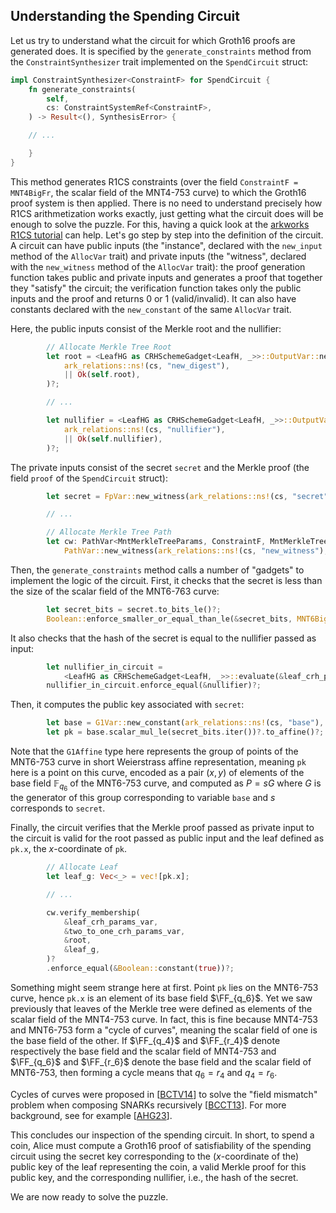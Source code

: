 ## Understanding the Spending Circuit

Let us try to understand what the circuit for which Groth16 proofs are generated does.
It is specified by the `generate_constraints` method from the `ConstraintSynthesizer` trait implemented on the `SpendCircuit` struct:

```rust
impl ConstraintSynthesizer<ConstraintF> for SpendCircuit {
    fn generate_constraints(
        self,
        cs: ConstraintSystemRef<ConstraintF>,
    ) -> Result<(), SynthesisError> {

    // ...

    }
}
```

This method generates R1CS constraints (over the field `ConstraintF = MNT4BigFr`, the scalar field of the MNT4-753 curve) to which the Groth16 proof system is then applied.
There is no need to understand precisely how R1CS arithmetization works exactly, just getting what the circuit does will be enough to solve the puzzle.
For this, having a quick look at the [arkworks R1CS tutorial](https://github.com/arkworks-rs/r1cs-tutorial) can help.
Let's go step by step into the definition of the circuit.
A circuit can have public inputs (the "instance", declared with the `new_input` method of the `AllocVar` trait) and private inputs (the "witness", declared with the `new_witness` method of the `AllocVar` trait): the proof generation function takes public and private inputs and generates a proof that together they "satisfy" the circuit; the verification function takes only the public inputs and the proof and returns 0 or 1 (valid/invalid).
It can also have constants declared with the `new_constant` of the same `AllocVar` trait.

Here, the public inputs consist of the Merkle root and the nullifier:

```rust
        // Allocate Merkle Tree Root
        let root = <LeafHG as CRHSchemeGadget<LeafH, _>>::OutputVar::new_input(
            ark_relations::ns!(cs, "new_digest"),
            || Ok(self.root),
        )?;

        // ...

        let nullifier = <LeafHG as CRHSchemeGadget<LeafH, _>>::OutputVar::new_input(
            ark_relations::ns!(cs, "nullifier"),
            || Ok(self.nullifier),
        )?;
```

The private inputs consist of the secret `secret` and the Merkle proof (the field `proof` of the `SpendCircuit` struct):

```rust
        let secret = FpVar::new_witness(ark_relations::ns!(cs, "secret"), || Ok(self.secret))?;

        // ...

        // Allocate Merkle Tree Path
        let cw: PathVar<MntMerkleTreeParams, ConstraintF, MntMerkleTreeParamsVar> =
            PathVar::new_witness(ark_relations::ns!(cs, "new_witness"), || Ok(&self.proof))?;
```

Then, the `generate_constraints` method calls a number of "gadgets" to implement the logic of the circuit.
First, it checks that the secret is less than the size of the scalar field of the MNT6-763 curve:

```rust
        let secret_bits = secret.to_bits_le()?;
        Boolean::enforce_smaller_or_equal_than_le(&secret_bits, MNT6BigFr::MODULUS)?;
```

It also checks that the hash of the secret is equal to the nullifier passed as input:

```rust
        let nullifier_in_circuit =
            <LeafHG as CRHSchemeGadget<LeafH, _>>::evaluate(&leaf_crh_params_var, &[secret])?;
        nullifier_in_circuit.enforce_equal(&nullifier)?;
```

Then, it computes the public key associated with `secret`:

```rust
        let base = G1Var::new_constant(ark_relations::ns!(cs, "base"), G1Affine::generator())?;
        let pk = base.scalar_mul_le(secret_bits.iter())?.to_affine()?;
```

Note that the `G1Affine` type here represents the group of points of the MNT6-753 curve in short Weierstrass affine representation, meaning `pk` here is a point on this curve, encoded as a pair $(x,y)$ of elements of the base field $\mathbb{F}_{q_6}$ of the MNT6-753 curve, and computed as $P = s G$ where $G$ is the generator of this group corresponding to variable `base` and $s$ corresponds to `secret`.

Finally, the circuit verifies that the Merkle proof passed as private input to the circuit is valid for the root passed as public input and the leaf defined as `pk.x`, the $x$-coordinate of `pk`.

```rust
        // Allocate Leaf
        let leaf_g: Vec<_> = vec![pk.x];

        // ...

        cw.verify_membership(
            &leaf_crh_params_var,
            &two_to_one_crh_params_var,
            &root,
            &leaf_g,
        )?
        .enforce_equal(&Boolean::constant(true))?;
```

Something might seem strange here at first.
Point `pk` lies on the MNT6-753 curve, hence `pk.x` is an element of its base field $\FF_{q_6}$.
Yet we saw previously that leaves of the Merkle tree were defined as elements of the scalar field of the MNT4-753 curve.
In fact, this is fine because MNT4-753 and MNT6-753 form a "cycle of curves", meaning the scalar field of one is the base field of the other.
If $\FF_{q_4}$ and $\FF_{r_4}$ denote respectively the base field and the scalar field of MNT4-753 and $\FF_{q_6}$ and $\FF_{r_6}$ denote the base field and the scalar field of MNT6-753, then forming a cycle means that $q_6 = r_4$ and $q_4 = r_6$.

Cycles of curves were proposed in [[BCTV14](../../../references.md#BCTV14)] to solve the "field mismatch" problem when composing SNARKs recursively [[BCCT13](../../../references.md#BCCT13)].
For more background, see for example [[AHG23](../../../references.md#AHG23)].

This concludes our inspection of the spending circuit.
In short, to spend a coin, Alice must compute a Groth16 proof of satisfiability of the spending circuit using the secret key corresponding to the ($x$-coordinate of the) public key of the leaf representing the coin, a valid Merkle proof for this public key, and the corresponding nullifier, i.e., the hash of the secret.

We are now ready to solve the puzzle.